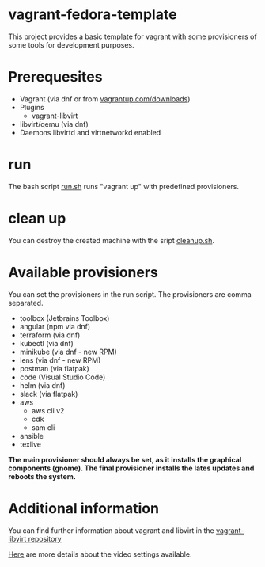 # vagrant-fedora-template

This project provides a basic template for vagrant with some provisioners of some tools for development purposes.

# Prerequesites

- Vagrant (via dnf or from [vagrantup.com/downloads](https://www.vagrantup.com/downloads))
- Plugins
  - vagrant-libvirt
- libvirt/qemu (via dnf)
- Daemons libvirtd and virtnetworkd enabled

# run

The bash script [run.sh](run.sh) runs "vagrant up" with predefined provisioners.

# clean up 

You can destroy the created machine with the sript [cleanup.sh](cleanup.sh).

# Available provisioners

You can set the provisioners in the run script. The provisioners are comma separated.

- toolbox (Jetbrains Toolbox)
- angular (npm via dnf)
- terraform (via dnf)
- kubectl (via dnf)
- minikube (via dnf - new RPM)
- lens (via dnf - new RPM)
- postman (via flatpak)
- code (Visual Studio Code)
- helm (via dnf)
- slack (via flatpak)
- aws
  - aws cli v2
  - cdk
  - sam cli
- ansible
- texlive

**The main provisioner should always be set, as it installs the graphical components (gnome). The final provisioner installs the lates updates and reboots the system.**

# Additional information

You can find further information about vagrant and libvirt in the [vagrant-libvirt repository](https://github.com/vagrant-libvirt/vagrant-libvirt)

[Here](https://libvirt.org/formatdomain.html#elementsVideo) are more details about the video settings available.